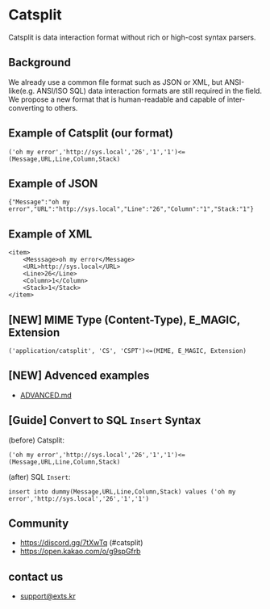 # Catsplit
Catsplit is data interaction format without rich or high-cost syntax parsers.

## Background
We already use a common file format such as JSON or XML, but ANSI-like(e.g. ANSI/ISO SQL) data interaction formats are still required in the field. We propose a new format that is human-readable and capable of inter-converting to others.

## Example of Catsplit (our format)
```
('oh my error','http://sys.local','26','1','1')<=(Message,URL,Line,Column,Stack)
```

## Example of JSON
```
{"Message":"oh my error","URL":"http://sys.local","Line":"26","Column":"1","Stack:"1"}
```

## Example of XML
```
<item>
    <Messsage>oh my error</Message>
    <URL>http://sys.local</URL>
    <Line>26</Line>
    <Column>1</Column>
    <Stack>1</Stack>
</item>
```

## [NEW] MIME Type (Content-Type), E_MAGIC, Extension
```
('application/catsplit', 'CS', 'CSPT')<=(MIME, E_MAGIC, Extension)
```

## [NEW] Advenced examples
- [ADVANCED.md](https://github.com/gnh1201/catsplit-format/blob/master/ADVANCED.md)

## [Guide] Convert to SQL `Insert` Syntax
(before) Catsplit:
```
('oh my error','http://sys.local','26','1','1')<=(Message,URL,Line,Column,Stack)
```

(after) SQL `Insert`:
```
insert into dummy(Message,URL,Line,Column,Stack) values ('oh my error','http://sys.local','26','1','1')
```

## Community
- https://discord.gg/7tXwTq (#catsplit)
- https://open.kakao.com/o/g9spGfrb

## contact us
- support@exts.kr

